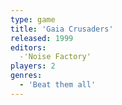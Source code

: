 ```yaml
---
type: game
title: 'Gaia Crusaders'
released: 1999
editors: 
  -'Noise Factory'
players: 2
genres:
  - 'Beat them all'
---
```


